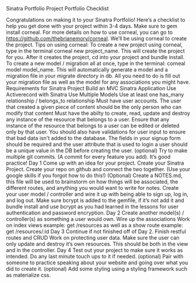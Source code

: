 Sinatra Portfolio Project
Portfolio Checklist

Congratulations on making it to your Sinatra Portfolio! Here’s a checklist to help you get done with your project within 3-4 days.
Make sure to gem install corneal. For more details on how to use corneal, you can go to https://github.com/thebrianemory/corneal. We’ll be using corneal to create the project.
Tips on using corneal:
To create a new project using corneal, type in the terminal corneal new project_name. This will create the project for you. After it creates the project, cd into your project and bundle install.
To create a new model / migration all at once, type in the terminal: corneal model model_name. This will automatically generate a model and a migration file in your migrate directory in db. All you need to do is fill out your migration file as well as the model for any associations you might have.
Requirements for Sinatra Project
Build an MVC Sinatra Application
Use Activerecord with Sinatra
Use Multiple Models
Use at least one has_many relationship / belongs_to relationship
Must have user accounts. The user that created a given piece of content should be the only person who can modify that content
Must have the abilty to create, read, update and destroy any instance of the resource that belongs to a user.
Ensure that any instance of the resource that belongs to a user can be edited or deleted only by that user.
You should also have validations for user input to ensure that bad data isn't added to the database. The fields in your signup form should be required and the user attribute that is used to login a user should be a unique value in the DB before creating the user.
(optional) Try to make multiple git commits. (A commit for every feature you add). It’s good practice!
Day 1
Come up with an idea for your project.
Create your Sinatra Project.
Create your repo on github and connect the two together. (Use your google skills if you forgot how to do this!)
(Optional) Create a NOTES.md, this file will be used to brainstorm on how things will be associated, the different routes, and anything you would want to write for notes.
Create your user model / controller and wire it up with being able to sign up, log in, and log out.
Make sure bcrypt is added to the gemfile, if it’s not add it and bundle install and use bcrypt as you had learned in the lessons for user authentication and password encryption.
Day 2
Create another model(s) / controller(s) as something a user would own.
Wire up the associations
Work on index views example: get /resources as well as a show route example: get /resources/:id
Day 3
Continue if not finished off of Day 2.
Finish restful routes and CRUD
Work on protecting user data. Make sure the user can only update and destroy it’s own resources. This should be both in the view and in the controller.
Day 4
Test out your project to make sure it works as intended. Do any last minute touch ups to it if needed.
(optional) Pair with someone to practice speaking about your website and going over what you did to create it.
(optional) Add some styling using a styling framework such as materialize css.
